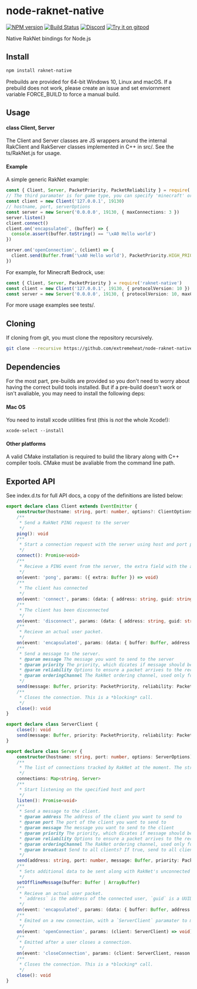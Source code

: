 # node-raknet-native
[![NPM version](https://img.shields.io/npm/v/raknet-native.svg)](http://npmjs.com/package/raknet-native)
[![Build Status](https://github.com/extremeheat/node-raknet-native/workflows/CI/badge.svg)](https://github.com/extremeheat/node-raknet-native/actions)
[![Discord](https://img.shields.io/badge/chat-on%20discord-brightgreen.svg)](https://discord.gg/GsEFRM8)
[![Try it on gitpod](https://img.shields.io/badge/try-on%20gitpod-brightgreen.svg)](https://gitpod.io/#https://github.com/extremeheat/node-raknet-native)


Native RakNet bindings for Node.js

## Install

```sh
npm install raknet-native
```

Prebuilds are provided for 64-bit Windows 10, Linux and macOS. If a prebuild does not work, please create an issue and set enviornment variable FORCE_BUILD to force a manual build.

## Usage

#### class Client, Server

The Client and Server classes are JS wrappers around the internal RakClient and RakServer classes implemented in C++ in src/. See the ts/RakNet.js for usage.

#### Example

A simple generic RakNet example:

```ts
const { Client, Server, PacketPriority, PacketReliability } = require('raknet-native')
// The third paramater is for game type, you can specify 'minecraft' or leave it blank for generic RakNet
const client = new Client('127.0.0.1', 19130)
// hostname, port, serverOptions
const server = new Server('0.0.0.0', 19130, { maxConnections: 3 })
server.listen()
client.connect()
client.on('encapsulated', (buffer) => {
  console.assert(buffer.toString() == '\xA0 Hello world')
})

server.on('openConnection', (client) => {
  client.send(Buffer.from('\xA0 Hello world'), PacketPriority.HIGH_PRIORITY, PacketReliability.UNRELIABLE, 0)
})
```

For example, for Minecraft Bedrock, use:
```ts
const { Client, Server, PacketPriority } = require('raknet-native')
const client = new Client('127.0.0.1', 19130, { protocolVersion: 10 })
const server = new Server('0.0.0.0', 19130, { protocolVersion: 10, maxConnections: 3, message: Buffer.from('MCPE;Steve;2 7;0.11.0;0;20')  })
```

For more usage examples see tests/.

## Cloning
If cloning from git, you must clone the repository recursively. 

```sh
git clone --recursive https://github.com/extremeheat/node-raknet-native.git
```

## Dependencies

For the most part, pre-builds are provided so you don't need to worry about having the correct build tools installed. But if a pre-build doesn't work or isn't avaliable, you may need to install the following deps:

#### Mac OS

You need to install xcode utilities first (this is *not* the whole Xcode!):

```
xcode-select --install
```

#### Other platforms

A valid CMake installation is required to build the library along with C++ compiler tools. CMake must be avaliable from the command line path. 

## Exported API
See index.d.ts for full API docs, a copy of the definitions are listed below:

```ts
export declare class Client extends EventEmitter {
    constructor(hostname: string, port: number, options?: ClientOptions)
    /**
     * Send a RakNet PING request to the server
     */
    ping(): void
    /**
     * Start a connection request with the server using host and port passed in constructor
     */
    connect(): Promise<void>
    /**
     * Recieve a PING event from the server, the extra field with the additional pong data
     */
    on(event: 'pong', params: ({ extra: Buffer }) => void)
    /**
     * The client has connected
     */
    on(event: 'connect', params: (data: { address: string, guid: string }) => void)
    /**
     * The client has been disconnected
     */
    on(event: 'disconnect', params: (data: { address: string, guid: string, reason: MessageID }) => void)
    /**
     * Recieve an actual user packet.
     */
    on(event: 'encapsulated', params: (data: { buffer: Buffer, address: string, guid: string }) => void)
    /**
     * Send a message to the server.
     * @param message The message you want to send to the server
     * @param priority The priority, which dicates if message should be sent now or queued
     * @param reliability Options to ensure a packet arrives to the recipient
     * @param orderingChannel The RakNet ordering channel, used only for ReliableOrdered packets
     */
    send(message: Buffer, priority: PacketPriority, reliability: PacketReliability, orderingChannel: number, broadcast?: boolean): number
    /**
     * Closes the connection. This is a *blocking* call.
     */
    close(): void
}

export declare class ServerClient {
    close(): void
    send(message: Buffer, priority: PacketPriority, reliability: PacketReliability, orderingChannel: number, broadcast?: boolean): number
}

export declare class Server {
    constructor(hostname: string, port: number, options: ServerOptions)
    /**
     * The list of connections tracked by RakNet at the moment. The string key is the GUID.
     */
    connections: Map<string, Server>
    /**
     * Start listening on the specified host and port
     */
    listen(): Promise<void>
    /**
     * Send a message to the client.
     * @param address The address of the client you want to send to
     * @param port The port of the client you want to send to
     * @param message The message you want to send to the client
     * @param priority The priority, which dicates if message should be sent now or queued
     * @param reliability Options to ensure a packet arrives to the recipient
     * @param orderingChannel The RakNet ordering channel, used only for ReliableOrdered packets
     * @param broadcast Send to all clients? If true, send to all clients except `address` and `port`.
     */
    send(address: string, port: number, message: Buffer, priority: PacketPriority, reliability: PacketReliability, orderingChannel: number, broadcast?: boolean): number
    /**
     * Sets additional data to be sent along with RakNet's unconnected pong packet
     */
    setOfflineMessage(buffer: Buffer | ArrayBuffer)
    /**
     * Recieve an actual user packet.
     * `address` is the address of the connected user, `guid` is a UUID. You can map this to a `connection` above.
     */
    on(event: 'encapsulated', params: (data: { buffer: Buffer, address: string, guid: string }) => void)
    /**
     * Emited on a new connection, with a `ServerClient` paramater to make it easier to send messages to this user.
     */
    on(event: 'openConnection', params: (client: ServerClient) => void)
    /**
     * Emitted after a user closes a connection.
     */
    on(event: 'closeConnection', params: (client: ServerClient, reason: MessageID) => void)
    /**
     * Closes the connection. This is a *blocking* call.
     */
    close(): void
}
```
